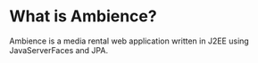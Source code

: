 What is Ambience?
=================

Ambience is a media rental web application written in J2EE using JavaServerFaces and JPA.